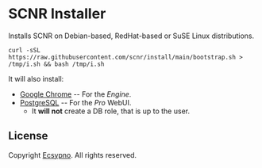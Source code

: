 # SCNR Installer

Installs SCNR on Debian-based, RedHat-based or SuSE Linux distributions.

    curl -sSL https://raw.githubusercontent.com/scnr/install/main/bootstrap.sh > /tmp/i.sh && bash /tmp/i.sh

It will also install:
* [Google Chrome](https://www.google.com/chrome/) -- For the _Engine_.
* [PostgreSQL](https://www.postgresql.org/) -- For the _Pro_ WebUI.
    * It **will not** create a DB role, that is up to the user. 

## License

Copyright [Ecsypno](https://ecsypno.com/). 
All rights reserved.
